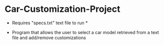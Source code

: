 # Car-Customization-Project

* Requires "specs.txt" text file to run *

- Program that allows the user to select a car model retrieved from a text file and add/remove customizations 

